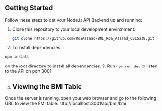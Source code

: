 
## Getting Started

Follow these steps to get your Node.js API Backend up and running:

1. Clone this repository to your local development environment:

   ```bash
   git clone https://github.com/RoaAssaad/BMI_Roa_Assaad_CSIS228.git
   ```

2. To install dependencies

```bash 
npm install 
``` 
on the root directory to install all dependencies.
3. Run ```npm run dev``` to listen to the API on port 3001

4. ## Viewing the BMI Table
Once the server is running, open your web browser and go to the following URL to view the BMI table:
http://localhost:3001/api/bmi/bmi

